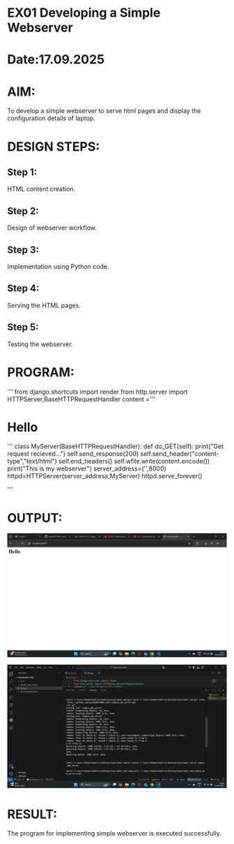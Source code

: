 # EX01 Developing a Simple Webserver

# Date:17.09.2025

# AIM:
To develop a simple webserver to serve html pages and display the configuration details of laptop.

# DESIGN STEPS:
## Step 1:
HTML content creation.

## Step 2:
Design of webserver workflow.

## Step 3:
Implementation using Python code.

## Step 4:
Serving the HTML pages.

## Step 5:
Testing the webserver.

# PROGRAM:
'''
from django.shortcuts import render
from http.server import HTTPServer,BaseHTTPRequestHandler
content ='''<html><h1>Hello</h1></html>'''
class MyServer(BaseHTTPRequestHandler):
    def do_GET(self):
        print("Get request recieved...")
        self.send_response(200)
        self.send_header("content-type","text/html")
        self.end_headers()
        self.wfile.write(content.encode())
print("This is my webserver")
server_address=('',8000)
httpd=HTTPServer(server_address,MyServer)
httpd.serve_forever()

'''
# OUTPUT:
![alt text](<Screenshot (1).png>)

![alt text](<Screenshot (3).png>)


# RESULT:
The program for implementing simple webserver is executed successfully.
